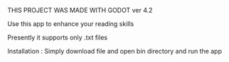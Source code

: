 THIS PROJECT WAS MADE WITH GODOT ver 4.2

Use this app to enhance your reading skills 

Presently it supports only .txt files

Installation  : Simply download file and open bin directory and run the app
